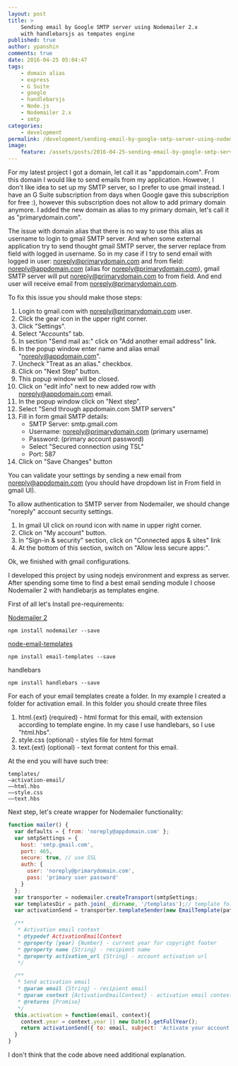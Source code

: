 ```yaml
---
layout: post
title: >
    Sending email by Google SMTP server using Nodemailer 2.x
    with handlebarsjs as tempates engine
published: true
author: ypanshin
comments: true
date: 2016-04-25 05:04:47
tags:
    - domain alias
    - express
    - G Suite
    - google
    - handlebarsjs
    - Node.js
    - Nodemailer 2.x
    - smtp
categories:
    - development
permalink: /development/sending-email-by-google-smtp-server-using-nodemailer-2-x-with-handlebarsjs-as-tempates-engine.html
image:
    feature: /assets/posts/2016-04-25-sending-email-by-google-smtp-server-using-nodemailer-2-x-with-handlebarsjs-as-tempates-engine/nodejs-1280x1024-200x180.png
---
```

For my latest project I got a domain, let call it as "appdomain.com". From this domain I would like to send emails from my application. However, I don't like idea to set up my SMTP server, so I prefer to use gmail instead. I have an G Suite subscription from days when Google gave this subscription for free :), however this subscription does not allow to add primary domain anymore. I added the new domain as alias to my primary domain, let's call it as "primarydomain.com".
<!--more-->
The issue with domain alias that there is no way to use this alias as username to login to gmail SMTP server. And when some external application try to send thought gmail SMTP server, the server replace from field with logged in username. So in my case if I try to send email with logged in user: noreply@primarydomain.com and from field: noreply@appdomain.com (alias for noreply@primarydomain.com), gmail SMTP server will put noreply@primarydomain.com to from field. And end user will receive email from noreply@primarydomain.com.

To fix this issue you should make those steps:

  1. Login to gmail.com with noreply@primarydomain.com user.
  2. Click the gear icon in the upper right corner.
  3. Click "Settings".
  4. Select "Accounts" tab.
  5. In section "Send mail as:" click on "Add another email address" link.
  6. In the popup window enter name and alias email "noreply@appdomain.com".
  7. Uncheck "Treat as an alias." checkbox.
  8. Click on "Next Step" button.
  9. This popup window will be closed.
 10. Click on "edit info" next to new added row with noreply@appdomain.com email.
 11. In the popup window click on "Next step".
 12. Select "Send through appdomain.com SMTP servers"
 13. Fill in form gmail SMTP details: 
      * SMTP Server: smtp.gmail.com
      * Username: noreply@primarydomain.com (primary username)
      * Password: (primary account password)
      * Select "Secured connection using TSL"
      * Port: 587
 14. Click on "Save Changes" button

You can validate your settings by sending a new email from noreply@appdomain.com (you should have dropdown list in From field in gmail UI).

To allow authentication to SMTP server from Nodemailer, we should change "noreply" account security settings.

  1. In gmail UI click on round icon with name in upper right corner.
  2. Click on "My account" button.
  3. In "Sign-in & security" section, click on "Connected apps & sites" link
  4. At the bottom of this section, switch on "Allow less secure apps:".

Ok, we finished with gmail configurations.

I developed this project by using nodejs environment and express as server. After spending some time to find a best email sending module I choose Nodemailer 2 with handlebarjs as templates engine.

First of all let's Install pre-requirements:
  
[Nodemailer 2](https://nodemailer.com/)
```
npm install nodemailer --save
```

[node-email-templates](https://github.com/crocodilejs/node-email-templates)
```
npm install email-templates --save
```

handlebars
```
npm install handlebars --save
``` 


For each of your email templates create a folder. In my example I created a folder for activation email. In this folder you should create three files

  1. html.{ext} (required) - html format for this email, with extension according to template engine. In my case I use handlebars, so I use "html.hbs".
  2. style.css (optional) - styles file for html format
  3. text.{ext} (optional) - text format content for this email.

At the end you will have such tree:
```
templates/
—activation-email/
——html.hbs
——style.css
——text.hbs
```
Next step, let's create wrapper for Nodemailer functionality:
```javascript
function mailer() {
  var defaults = { from: 'noreply@appdomain.com' };
  var smtpSettings = {
    host: 'smtp.gmail.com',
    port: 465,
    secure: true, // use SSL
    auth: {
      user: 'noreply@primarydomain.com',
      pass: 'primary user password'
    }
  };
  var transporter = nodemailer.createTransport(smtpSettings;
  var templatesDir = path.join(__dirname, '/templates');// template folder path
  var activationSend = transporter.templateSender(new EmailTemplate(path.join(templatesDir, 'activation-email')), defaults);

  /**
   * Activation email context
   * @typedef ActivationEmailContext
   * @property [year] {Number} - current year for copyright footer
   * @property name {String} - recipient name
   * @property activation_url {String} - account activation url
   */

  /**
   * Send activation email
   * @param email {String} - recipient email
   * @param context {ActivationEmailContext} - activation email context
   * @returns {Promise}
   */
  this.activation = function(email, context){
    context.year = context.year || new Date().getFullYear();
    return activationSend({ to: email, subject: 'Activate your account' }, context);
  }
}
```

I don't think that the code above need additional explanation.
